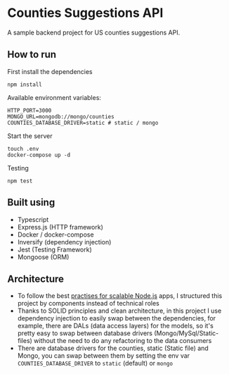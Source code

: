 # Counties Suggestions API

A sample backend project for US counties suggestions API. 

## How to run
First install the dependencies
```
npm install
```

Available environment variables:
```dotenv
HTTP_PORT=3000
MONGO_URL=mongodb://mongo/counties
COUNTIES_DATABASE_DRIVER=static # static / mongo
```

Start the server
```
touch .env
docker-compose up -d
```


Testing
```
npm test
```

## Built using
- Typescript
- Express.js (HTTP framework)
- Docker / docker-compose
- Inversify (dependency injection)
- Jest (Testing Framework)
- Mongoose (ORM)

## Architecture
- To follow the best [practises for scalable Node.js](https://github.com/goldbergyoni/nodebestpractices/blob/master/sections/projectstructre/breakintcomponents.md) apps, I structured this project by components instead of technical roles
- Thanks to SOLID principles and clean architecture, in this project I use dependency injection to easily swap between the dependencies, for example, there are DALs (data access layers) for the models, so it's pretty easy to swap between database drivers (Mongo/MySql/Static-files) without the need to do any refactoring to the data consumers   
- There are database drivers for the counties, static (Static file) and Mongo, you can swap between them by setting the env var `COUNTIES_DATABASE_DRIVER` to `static` (default) or `mongo`   






